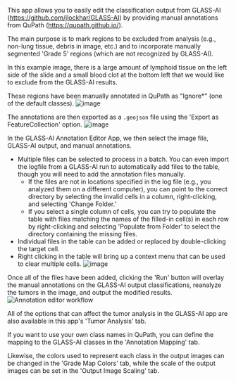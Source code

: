 This app allows you to easily edit the classification output from GLASS-AI (https://github.com/jlockhar/GLASS-AI) by providing manual annotations from QuPath (https://qupath.github.io/).

The main purpose is to mark regions to be excluded from analysis (e.g., non-lung tissue, debris in image, etc.) and to incorporate manually segmented 'Grade 5' regions (which are not recognized by GLASS-AI).

In this example image, there is a large amount of lymphoid tissue on the left side of the slide and a small blood clot at the bottom left that we would like to exclude from the GLASS-AI results.

These regions have been manually annotated in QuPath as "Ignore*" (one of the default classes). 
![image](https://github.com/user-attachments/assets/25c7a34a-ac19-4032-bd49-52cc3117c9d1)

The annotations are then exported as a `.geojson` file using the 'Export as FeatureCollection' option.
![image](https://github.com/user-attachments/assets/61b5a761-cce5-413f-8296-f8675d0d2603)

In the GLASS-AI Annotation Editor App, we then select the image file, GLASS-AI output, and manual annotations.
- Multiple files can be selected to process in a batch. You can even import the logfile from a GLASS-AI run to automatically add files to the table, though you will need to add the annotation files manually.
  - If the files are not in locations specified in the log file (e.g., you analyzed them on a different computer), you can point to the correct directory by selecting the invalid cells in a column, right-clicking, and selecting 'Change Folder.'
  - If you select a single column of cells, you can try to populate the table with files matching the names of the filled-in cell(s) in each row by right-clicking and selecting 'Populate from Folder' to select the directory containing the missing files.
- Individual files in the table can be added or replaced by double-clicking the target cell.
- Right clicking in the table will bring up a context menu that can be used to clear multiple cells.
![image](https://github.com/user-attachments/assets/b6b713ef-7212-4af7-8e0d-90d28e795efe)

Once all of the files have been added, clicking the 'Run' button will overlay the manual annotations on the GLASS-AI output classifications, reanalyze the tumors in the image, and output the modified results.
![Annotation editor workflow](https://github.com/user-attachments/assets/5de4e7c2-b360-49c6-bfc7-442670feb738)

All of the options that can affect the tumor analysis in the GLASS-AI app are also available in this app's 'Tumor Analysis' tab.

If you want to use your own class names in QuPath, you can define the mapping to the GLASS-AI classes in the 'Annotation Mapping' tab.

Likewise, the colors used to represent each class in the output images can be changed in the 'Grade Map Colors' tab, while the scale of the output images can be set in the 'Output Image Scaling' tab.


